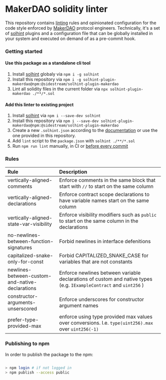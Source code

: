 # MakerDAO solidity linter

This repository contains [linting](https://en.wikipedia.org/wiki/Lint_(software)) rules and opinionated configuration for the code style enforced by [MakerDAO](https://github.com/makerdao) protocol engineers. Technically, it's a set of [solhint](https://github.com/protofire/solhint) plugins and a configuration file that can be globally installed in your system and executed on demand of as a pre-commit hook.

### Getting started

#### Use this package as a standalone cli tool

1. Install [solhint](https://github.com/protofire/solhint) globaly via `npm i -g solhint`
2. Install this repository via `npm i -g solhint-plugin-makerdao@npm:@sidestream/solhint-plugin-makerdao`
3. Lint all solidity files in the current folder via `npx solhint-plugin-makerdao ./**/*.sol`

#### Add this linter to existing project
1. Install [solhint](https://github.com/protofire/solhint) via `npm i --save-dev solhint`
2. Install this repository via `npm i --save-dev solhint-plugin-makerdao@npm:@sidestream/solhint-plugin-makerdao`
3. Create a new `.solhint.json` according to the [documentation](https://github.com/protofire/solhint#configuration) or use the one provided in this repository.
4. Add `lint` script to the `package.json` with `solhint ./**/*.sol`
5. Run `npm run lint` manually, in CI or [before every commit](https://www.npmjs.com/package/pre-commit)


### Rules

| Rule                                            | Description                                                                                                        |
| :-                                             | :-                                                                                                                 |
| vertically-aligned-comments                     | Enforce comments in the same block that start with `//` to start on the same column                                |
| vertically-aligned-declarations                 | Enforce contract scope declarations to have variable names start on the same column                                |
| vertically-aligned-state-var-visibility         | Enforce visibility modifiers such as `public` to start on the same column in the declarations                      |
| no-newlines-between-function-signatures         | Forbid newlines in interface defenitions                                                                           |
| capitalized-snake-only-for-const                | Forbid CAPITALIZED_SNAKE_CASE for variables that are not constants                                                 |
| newlines-between-custom-and-native-declarations | Enforce newlines between variable declarations of custom and native types (e.g. `IExampleContract` and `uint256` ) |
| constructor-arguments-unserscored               | Enforce underscores for constructor argument names                                                                 |
| prefer-type-provided-max                        | enforce using type provided max values over conversions. I.e. `type(uint256).max` over `uint256(-1)`               |


### Publishing to npm

In order to publish the package to the npm:

```sh

> npm login # if not logged in
> npm publish --access public

```
